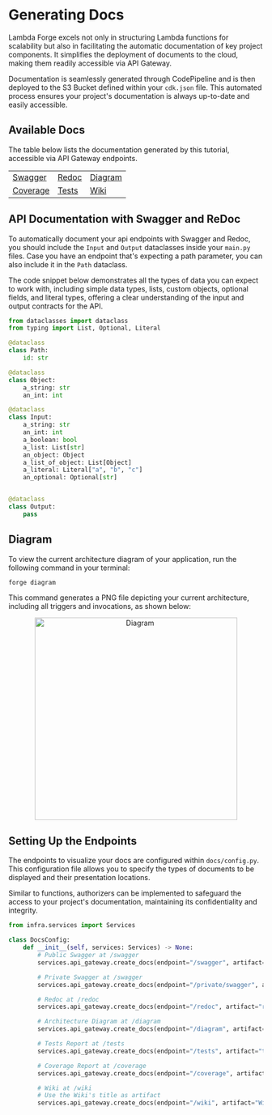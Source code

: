 # Generating Docs

Lambda Forge excels not only in structuring Lambda functions for scalability but also in facilitating the automatic documentation of key project components. It simplifies the deployment of documents to the cloud, making them readily accessible via API Gateway.

Documentation is seamlessly generated through CodePipeline and is then deployed to the S3 Bucket defined within your `cdk.json` file. This automated process ensures your project's documentation is always up-to-date and easily accessible.

## Available Docs

The table below lists the documentation generated by this tutorial, accessible via API Gateway endpoints.

<div style="width: 100%; text-align: center;">

<table style="width: 100%; font-size: 16px; ">
  <tr>
    <td><a href="https://byi76zqidj.execute-api.us-east-2.amazonaws.com/prod/swagger">Swagger</a></td>
    <td><a href="https://byi76zqidj.execute-api.us-east-2.amazonaws.com/prod/redoc">Redoc</a></td>
    <td><a href="https://byi76zqidj.execute-api.us-east-2.amazonaws.com/prod/diagram">Diagram</a></td>
  </tr>
  <tr>
    <td><a href="https://qkaer0f0q5.execute-api.us-east-2.amazonaws.com/staging/coverage">Coverage</a></td>
    <td><a href="https://qkaer0f0q5.execute-api.us-east-2.amazonaws.com/staging/tests?sort=result">Tests</a></td>
    <td><a href="https://api.lambda-forge.com/dev/wiki">Wiki</a></td>
  </tr>
</table>
</div>


## API Documentation with Swagger and ReDoc

To automatically document your api endpoints with Swagger and Redoc, you should include the `Input` and `Output` dataclasses inside your `main.py` files. Case you have an endpoint that's expecting a path parameter, you can also include it in the `Path` dataclass.

The code snippet below demonstrates all the types of data you can expect to work with, including simple data types, lists, custom objects, optional fields, and literal types, offering a clear understanding of the input and output contracts for the API.

```python
from dataclasses import dataclass
from typing import List, Optional, Literal

@dataclass
class Path:
    id: str

@dataclass
class Object:
    a_string: str
    an_int: int

@dataclass
class Input:
    a_string: str  
    an_int: int  
    a_boolean: bool  
    a_list: List[str]  
    an_object: Object  
    a_list_of_object: List[Object]  
    a_literal: Literal["a", "b", "c"]  
    an_optional: Optional[str]  


@dataclass
class Output:
    pass 
```

## Diagram

To view the current architecture diagram of your application, run the following command in your terminal:

```
forge diagram
```

This command generates a PNG file depicting your current architecture, including all triggers and invocations, as shown below:


<p align="center">
  <img src="https://i.ibb.co/McYdKPD/diagram.png" alt="Diagram" style="width: 400px;">
</p>

## Setting Up the Endpoints

The endpoints to visualize your docs are configured within `docs/config.py`. This configuration file allows you to specify the types of documents to be displayed and their presentation locations.

Similar to functions, authorizers can be implemented to safeguard the access to your project's documentation, maintaining its confidentiality and integrity.

```python title="docs/config.py"
from infra.services import Services

class DocsConfig:
    def __init__(self, services: Services) -> None:
        # Public Swagger at /swagger
        services.api_gateway.create_docs(endpoint="/swagger", artifact="swagger", public=True)

        # Private Swagger at /swagger
        services.api_gateway.create_docs(endpoint="/private/swagger", artifact="swagger", authorizer="secret")

        # Redoc at /redoc
        services.api_gateway.create_docs(endpoint="/redoc", artifact="redoc", public=True)

        # Architecture Diagram at /diagram
        services.api_gateway.create_docs(endpoint="/diagram", artifact="diagram", public=True)

        # Tests Report at /tests
        services.api_gateway.create_docs(endpoint="/tests", artifact="tests", public=True)

        # Coverage Report at /coverage
        services.api_gateway.create_docs(endpoint="/coverage", artifact="coverage", public=True)

        # Wiki at /wiki
        # Use the Wiki's title as artifact
        services.api_gateway.create_docs(endpoint="/wiki", artifact="Wiki", public=True)
```
